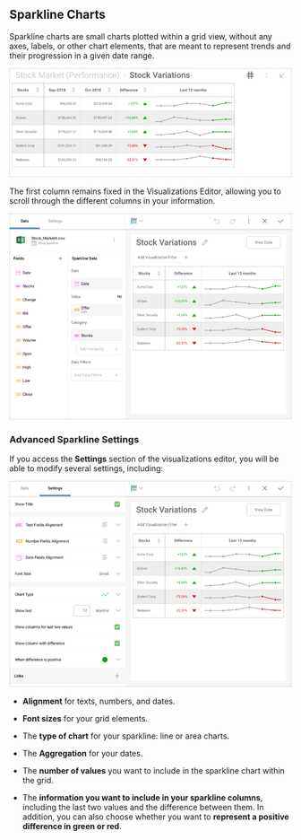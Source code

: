 ## Sparkline Charts

Sparkline charts are small charts plotted within a grid view, without
any axes, labels, or other chart elements, that are meant to represent
trends and their progression in a given date range.

![Sparkline Chart sample](images/sparkline-chart-dashboard-view.png)

The first column remains fixed in the Visualizations Editor, allowing
you to scroll through the different columns in your information.

![SparklineChartVisualizationsEditor\_All](images/sparkline-chart-visualizations-editor.png)

### Advanced Sparkline Settings

If you access the **Settings** section of the visualizations editor, you
will be able to modify several settings, including:

![SparklineAdvancedChartSettings\_All](images/sparkline-advanced-chart-settings.png)

  - **Alignment** for texts, numbers, and dates.

  - **Font sizes** for your grid elements.

  - The **type of chart** for your sparkline: line or area charts.

  - The **Aggregation** for your dates.

  - The **number of values** you want to include in the sparkline chart
    within the grid.

  - The **information you want to include in your sparkline columns**,
    including the last two values and the difference between them. In
    addition, you can also choose whether you want to **represent a
    positive difference in green or red**.
